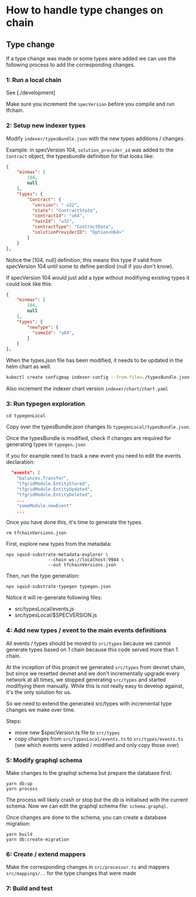 # How to handle type changes on chain

## Type change

If a type change was made or some types were added we can use the following process to add the corresponding changes.

### 1: Run a local chain

See [./development]

Make sure you increment the `specVersion` before you compile and run tfchain.

### 2: Setup new indexer types

Modify `indexer/typesBundle.json` with the new types additions / changes.

Example: in specVersion 104, `solution_provider_id` was added to the `Contract` object, the typesbundle definition for that looks like:

```json
{
    "minmax": [
        104,
        null
    ],
    "types": {
        "Contract": {
          "version": " u32",
          "state": "ContractState",
          "contractId": "u64",
          "twinId": "u32",
          "contractType": "ContractData",
          "solutionProviderID": "Option<U64>"
        }
    }
},
```

Notice the [104, null] definition, this means this type if valid from specVersion 104 until some to define perdiod (null if you don't know).

If specVersion 104 would just add a type without modifiying existing types it could look like this:

```json
{
    "minmax": [
        104,
        null
    ],
    "types": {
        "newType": {
          "someId": "u64",
        }
    }
},
```

When the types.json file has been modified, it needs to be updated in the helm chart as well.

```sh
kubectl create configmap indexer-config --from-file=./typesBundle.json --dry-run=client --output=yaml > chart/templates/indexer-config.yaml
```

Also increment the indexer chart version `indexer/chart/chart.yaml`

### 3: Run typegen exploration

`cd typegenLocal`

Copy over the typesBundle.json changes to `typegenLocal/typesBundle.json`.

Once the typesBundle is modified, check if changes are required for generating types in `typegen.json`

If you for example need to track a new event you need to edit the events declaration:

```json
  "events": [
    "balances.Transfer",
    "tfgridModule.EntityStored",
    "tfgridModule.EntityUpdated",
    "tfgridModule.EntityDeleted",
    ...
    "someModule.newEvent"
    ...
```

Once you have done this, it's time to generate the types.

```
rm tfchainVersions.json
```

First, explore new types from the metadata:

```
npx squid-substrate-metadata-explorer \
                --chain ws://localhost:9944 \
                --out tfchainVersions.json
```

Then, run the type generation:

```
npx squid-substrate-typegen typegen.json
```

Notice it will re-generate following files:

- src/typesLocal/events.js
- src/typesLocal/$SPECVERSION.js

### 4: Add new types / event to the main events definitions

All events / types should be moved to `src/types` because we cannot generate types based on 1 chain because this code served more than 1 chain.

At the inception of this project we generated `src/types` from devnet chain, but since we resetted devnet and we don't incrementally upgrade every network
at all times, we stopped generating `src/types` and started modifiying them manually. While this is not really easy to develop against, it's the only solution for us.

So we need to extend the generated src/types with incremental type changes we make over time.

Steps:

- move new $specVersion.ts file to `src/types`
- copy changes from `src/typesLocal/events.ts` to `src/types/events.ts` (see which events were added / modified and only copy those over)

### 5: Modify graphql schema

Make changes to the graphql schema but prepare the database first:

```
yarn db:up
yarn process
```

The process will likely crash or stop but the db is initialised with the current schema. Now we can edit the graphql schema file: `schema.graphql`.

Once changes are done to the schema, you can create a database migration:

```
yarn build
yarn db:create-migration
```

### 6: Create / extend mappers

Make the corresponding changes in `src/processor.ts` and mappers `src/mappings/..` for the type changes that were made

### 7: Build and test
